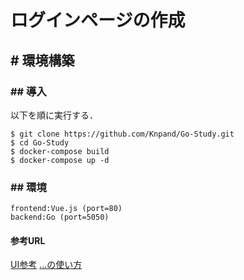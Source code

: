 # ログインページの作成

## # 環境構築

### ## 導入

以下を順に実行する．
```
$ git clone https://github.com/Knpand/Go-Study.git
$ cd Go-Study
$ docker-compose build
$ docker-compose up -d
```

### ## 環境

```
frontend:Vue.js (port=80)
backend:Go (port=5050)
```
#### 参考URL
[UI参考](https://qiita.com/yatsurugi55/items/c867131016e37e71ee04) 
[...の使い方](https://qiita.com/Yashy/items/a02b74a00136dc5a42c4) 

